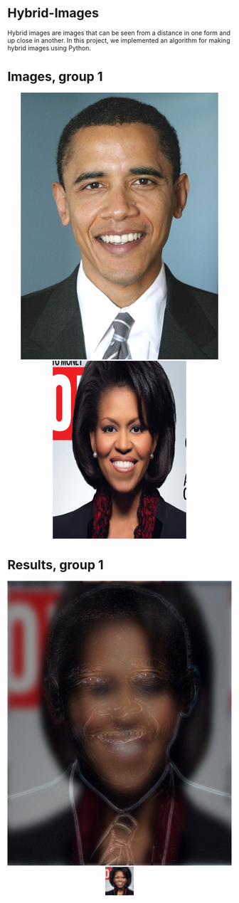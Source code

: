 # Hybrid-Images
Hybrid images are images that can be seen from a distance in one form and up close in another. In this project, we implemented an algorithm for making hybrid images using Python.

# Images, group 1
<p align="center">
  <img width="444" height="600" src="./outputs/1/q4_01_near.jpg">
  <img width="300" height="400" src="./outputs/1/q4_02_far.jpg">
</p>

# Results, group 1
<p align="center">
  <img width="640" height="640" src="./outputs/1/Q4_14_hybrid_near.jpg">
  <img width="64" height="64" src="./outputs/1/Q4_15_hybrid_far.jpg">
</p>

